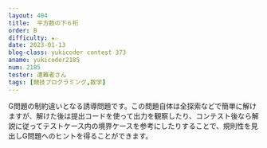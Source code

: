 ```yaml
---
layout: 404
title: 	平方数の下６桁
order: B
difficulty: ★☆
date: 2023-01-13
blog-class: yukicoder contest 373
aname: yukicoder2185
num: 2185
tester: 遭難者さん
tags: [競技プログラミング,数学]
---
```


<p>
G問題の制約違いとなる誘導問題です。この問題自体は全探索などで簡単に解けますが、解けた後は提出コードを使って出力を観察したり、コンテスト後なら解説に従ってテストケース内の境界ケースを参考にしたりすることで、規則性を見出しG問題へのヒントを得ることができます。
</p>
